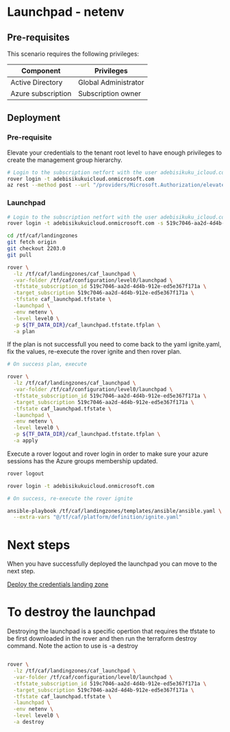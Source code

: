 # Launchpad - netenv

## Pre-requisites

This scenario requires the following privileges:

| Component          | Privileges           |
|--------------------|----------------------|
| Active Directory   | Global Administrator |
| Azure subscription | Subscription owner   |

## Deployment

### Pre-requisite

Elevate your credentials to the tenant root level to have enough privileges to create the management group hierarchy.

```bash
# Login to the subscription netfort with the user adebisikuku_icloud.com#EXT#@adebisikukuicloud.onmicrosoft.com
rover login -t adebisikukuicloud.onmicrosoft.com
az rest --method post --url "/providers/Microsoft.Authorization/elevateAccess?api-version=2016-07-01"

```

### Launchpad

```bash
# Login to the subscription netfort with the user adebisikuku_icloud.com#EXT#@adebisikukuicloud.onmicrosoft.com
rover login -t adebisikukuicloud.onmicrosoft.com -s 519c7046-aa2d-4d4b-912e-ed5e367f171a

cd /tf/caf/landingzones
git fetch origin
git checkout 2203.0
git pull

rover \
  -lz /tf/caf/landingzones/caf_launchpad \
  -var-folder /tf/caf/configuration/level0/launchpad \
  -tfstate_subscription_id 519c7046-aa2d-4d4b-912e-ed5e367f171a \
  -target_subscription 519c7046-aa2d-4d4b-912e-ed5e367f171a \
  -tfstate caf_launchpad.tfstate \
  -launchpad \
  -env netenv \
  -level level0 \
  -p ${TF_DATA_DIR}/caf_launchpad.tfstate.tfplan \
  -a plan

```

If the plan is not successfull you need to come back to the yaml ignite.yaml, fix the values, re-execute the rover ignite and then rover plan.


```bash 
# On success plan, execute

rover \
  -lz /tf/caf/landingzones/caf_launchpad \
  -var-folder /tf/caf/configuration/level0/launchpad \
  -tfstate_subscription_id 519c7046-aa2d-4d4b-912e-ed5e367f171a \
  -target_subscription 519c7046-aa2d-4d4b-912e-ed5e367f171a \
  -tfstate caf_launchpad.tfstate \
  -launchpad \
  -env netenv \
  -level level0 \
  -p ${TF_DATA_DIR}/caf_launchpad.tfstate.tfplan \
  -a apply

```

Execute a rover logout and rover login in order to make sure your azure sessions has the Azure groups membership updated.

```bash
rover logout

rover login -t adebisikukuicloud.onmicrosoft.com

# On success, re-execute the rover ignite

ansible-playbook /tf/caf/landingzones/templates/ansible/ansible.yaml \
  --extra-vars "@/tf/caf/platform/definition/ignite.yaml"

```

# Next steps

When you have successfully deployed the launchpad you can  move to the next step.

 [Deploy the credentials landing zone](../credentials/readme.md)


# To destroy the launchpad

Destroying the launchpad is a specific opertion that requires the tfstate to be first downloaded in the rover and then run the terraform destroy command. Note the action to use is -a destroy

```bash

rover \
  -lz /tf/caf/landingzones/caf_launchpad \
  -var-folder /tf/caf/configuration/level0/launchpad \
  -tfstate_subscription_id 519c7046-aa2d-4d4b-912e-ed5e367f171a \
  -target_subscription 519c7046-aa2d-4d4b-912e-ed5e367f171a \
  -tfstate caf_launchpad.tfstate \
  -launchpad \
  -env netenv \
  -level level0 \
  -a destroy

```